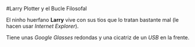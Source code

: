 
#Larry Plotter y el Bucle Filosofal

El ninho huerfano **Larry** vive con sus tios que lo tratan bastante mal (le hacen usar *Internet Explorer*).

Tiene unas *Google Glasses* redondas y una cicatriz de un *USB* en la frente.
